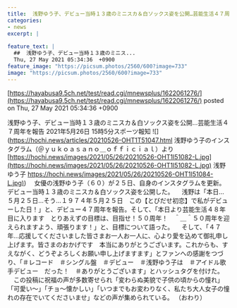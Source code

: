 ```yaml
---
title:  浅野ゆう子、デビュー当時１３歳のミニスカ＆白ソックス姿を公開…芸能生活４７周年を報告  
categories:
- news
excerpt: |
  
feature_text: |
  ##  浅野ゆう子、デビュー当時１３歳のミニス...
  Thu, 27 May 2021 05:34:36  +0900
feature_image: "https://picsum.photos/2560/600?image=733"
image: "https://picsum.photos/2560/600?image=733"
---
```


[https://hayabusa9.5ch.net/test/read.cgi/mnewsplus/1622061276/](https://hayabusa9.5ch.net/test/read.cgi/mnewsplus/1622061276/)
posted on Thu, 27 May 2021 05:34:36  +0900

<!--more-->

浅野ゆう子、デビュー当時１３歳のミニスカ＆白ソックス姿を公開…芸能生活４７周年を報告 2021年5月26日 15時5分スポーツ報知 ![](https://hochi.news/articles/20210526-OHT1T51047.html 浅野ゆう子のインスタグラム（＠ｙｕｋｏａｓａｎｏ＿ｏｆｆｉｃｉａｌ）より [https://hochi.news/images/2021/05/26/20210526-OHT1I51082-L.jpg](https://hochi.news/images/2021/05/26/20210526-OHT1I51082-L.jpg) 浅野ゆう子 [https://hochi.news/images/2021/05/26/20210526-OHT1I51084-L.jpg)](https://hochi.news/images/2021/05/26/20210526-OHT1I51084-L.jpg)) 　女優の浅野ゆう子（６０）が２５日、自身のインスタグラムを更新。デビュー当時１３歳のミニスカ＆白ソックス姿を公開した。 　浅野は「本日…５月２５日…そう…１９７４年５月２５日　この【とびだせ初恋】で私がデビューした日！」と、デビュー４７周年を報告。そして、「本日より芸能生活４８年目に入ります　とりあえずの目標は、目指せ！５０周年！　＾＿＾５０周年を迎えられますよう、頑張ります！」と、目標について語った。 　そして、「４７年…応援してくださいました皆さまお一人お一人に、心より愛を込めて御礼申し上げます。皆さまのおかげです　本当にありがとうございます。これからも、すえながく、どうぞよろしくお願い申し上げますます」とファンへの感謝をつづり、「＃レコード　＃シングル盤　＃デビュー　＃浅野ゆう子は　＃アイドル歌手デビュー　だった！　＃ありがとうございます」とハッシュタグを付けた。 　この投稿に祝福の声が多数寄せられ「変わらぬ美貌で子供の頃からの憧れ」「可愛い〜」「チョ〜懐かしい」「いつまでもお変わりなく、私たち大人女子の憧れの存在でいてくださいませ」などの声が集められている。 （おわり）
